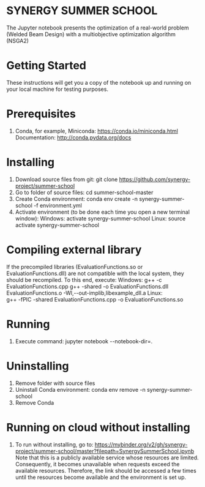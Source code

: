 # SYNERGY SUMMER SCHOOL 

The Jupyter notebook presents the optimization of a real-world problem (Welded Beam Design) with a multiobjective optimization algorithm (NSGA2)

# Getting Started
These instructions will get you a copy of the notebook up and running on your local machine for testing purposes. 

# Prerequisites
1. Conda, for example, Miniconda: https://conda.io/miniconda.html
Documentation: http://conda.pydata.org/docs

# Installing
1. Download source files from git: 
   git clone https://github.com/synergy-project/summer-school 
2. Go to folder of source files: 
   cd summer-school-master
3. Create Conda environment:
   conda env create -n synergy-summer-school -f environment.yml
4. Activate environment (to be done each time you open a new terminal window):
Windows:
   activate synergy-summer-school
Linux:
   source activate synergy-summer-school 

# Compiling external library
If the precompiled libraries (EvaluationFunctions.so or EvaluationFunctions.dll) are not compatible with the local system, they should be recompiled.
To this end, execute:
Windows:
   g++ -c EvaluationFunctions.cpp
   g++ -shared -o EvaluationFunctions.dll EvaluationFunctions.o -Wl,--out-implib,libexample_dll.a
Linux:   
   g++ -fPIC -shared EvaluationFunctions.cpp -o EvaluationFunctions.so
   
# Running
1. Execute command:
   jupyter notebook --notebook-dir=.
   
# Uninstalling
1. Remove folder with source files
2. Uninstall Conda environment:
   conda env remove -n synergy-summer-school
3. Remove Conda

# Running on cloud without installing
1. To run without installing, go to:
   https://mybinder.org/v2/gh/synergy-project/summer-school/master?filepath=SynergySummerSchool.ipynb
Note that this is a publicly available service whose resources are limited. Consequently, it becomes unavailable when requests exceed the available resources.
Therefore, the link should be accessed a few times until the resources become available and the environment is set up.

